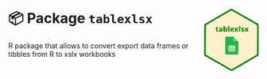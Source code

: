 :package: Package `tablexlsx` <img src="man/figures/hex_tablexlsx.png" width=110 align="right"/>
======================================

R package that allows to convert export data frames or tibbles from R to xslx workbooks
